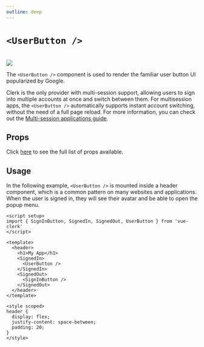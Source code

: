 ```yaml
---
outline: deep
---
```


# `<UserButton />`

<br />
<img src="https://clerk.com/_next/image?url=%2F_next%2Fstatic%2Fmedia%2F_docs%2Fmain%2Fui-components%2Fuser-button.svg&w=1080&q=75" />

The `<UserButton />` component is used to render the familiar user button UI popularized by Google.

Clerk is the only provider with multi-session support, allowing users to sign into multiple accounts at once and switch between them. For multisession apps, the `<UserButton />` automatically supports instant account switching, without the need of a full page reload. For more information, you can check out the [Multi-session applications guide](https://clerk.com/docs/custom-flows/multi-session-applications#overview).

## Props

Click [here](https://clerk.com/docs/components/user/user-button#properties) to see the full list of props available.

## Usage

In the following example, `<UserButton />` is mounted inside a header component, which is a common pattern on many websites and applications. When the user is signed in, they will see their avatar and be able to open the popup menu.

```vue
<script setup>
import { SignInButton, SignedIn, SignedOut, UserButton } from 'vue-clerk'
</script>

<template>
  <header>
    <h1>My App</h1>
    <SignedIn>
      <UserButton />
    </SignedIn>
    <SignedOut>
      <SignInButton />
    </SignedOut>
  </header>
</template>

<style scoped>
header {
  display: flex;
  justify-content: space-between;
  padding: 20;
}
</style>
```
